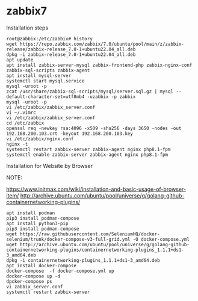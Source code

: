 # zabbix7

 Installation  steps
 
 ```
root@zabbix:/etc/zabbix# history
wget https://repo.zabbix.com/zabbix/7.0/ubuntu/pool/main/z/zabbix-release/zabbix-release_7.0-1+ubuntu22.04_all.deb
dpkg -i zabbix-release_7.0-1+ubuntu22.04_all.deb
apt update
apt install zabbix-server-mysql zabbix-frontend-php zabbix-nginx-conf zabbix-sql-scripts zabbix-agent
apt install mysql-server
systemctl start mysql.service
mysql -uroot -p
zcat /usr/share/zabbix-sql-scripts/mysql/server.sql.gz | mysql --default-character-set=utf8mb4 -uzabbix -p zabbix
mysql -uroot -p
vi /etc/zabbix/zabbix_server.conf
vi ~/.vimrc
vi /etc/zabbix/zabbix_server.conf
cd /etc/zabbix
openssl req -newkey rsa:4096 -x509 -sha256 -days 3650 -nodes -out 192.168.200.103.crt -keyout 192.168.200.103.key
vi /etc/zabbix/nginx.conf
nginx -t
systemctl restart zabbix-server zabbix-agent nginx php8.1-fpm
systemctl enable zabbix-server zabbix-agent nginx php8.1-fpm
```

Installation for  Website by Browser

NOTE: 

https://www.initmax.com/wiki/installation-and-basic-usage-of-browser-item/
http://archive.ubuntu.com/ubuntu/pool/universe/g/golang-github-containernetworking-plugins/

```
apt install podman 
pip3 install podman-compose
apt install python3-pip
pip3 install podman-compose
wget https://raw.githubusercontent.com/SeleniumHQ/docker-selenium/trunk/docker-compose-v3-full-grid.yml -O docker-compose.yml
wget http://archive.ubuntu.com/ubuntu/pool/universe/g/golang-github-containernetworking-plugins/containernetworking-plugins_1.1.1+ds1-3_amd64.deb
dpkg -i containernetworking-plugins_1.1.1+ds1-3_amd64.deb
apt install docker-compose
docker-compose  -f docker-compose.yml up
docker-compose up -d
dpcker-compose ps  
vi zabbix_server.conf
systemctl restart zabbix-server
```
